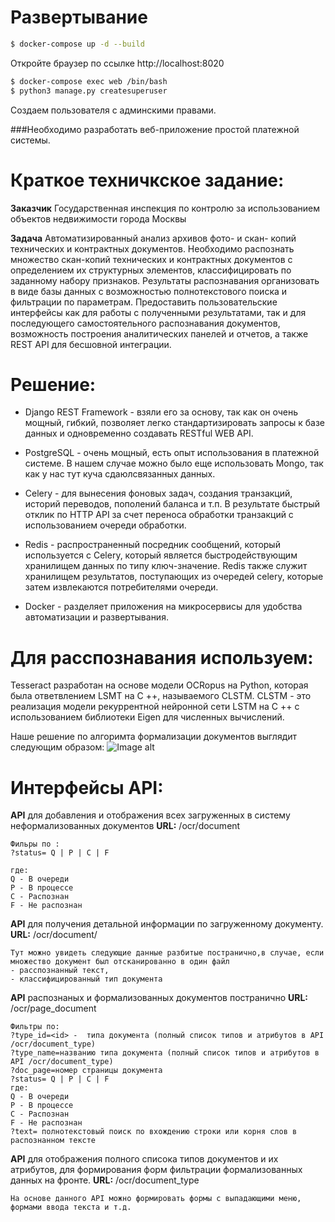 # Развертывание #
```sh
$ docker-compose up -d --build
```

Откройте браузер по ссылке http://localhost:8020

```sh
$ docker-compose exec web /bin/bash
$ python3 manage.py createsuperuser
```

Создаем пользователя с админскими правами.


###Необходимо разработать веб-приложение простой платежной системы. 
# Краткое техничкское задание: #
**Заказчик** Государственная инспекция по контролю за использованием объектов недвижимости города Москвы

**Задача** Автоматизированный анализ архивов фото- и скан- копий технических и контрактных документов.
Необходимо распознать множество скан-копий технических и контрактных документов с определением их структурных элементов, классифицировать по заданному набору признаков.
Результаты распознавания организовать в виде базы данных с возможностью полнотекcтового поиска и фильтрации по параметрам. 
Предоставить пользовательские интерфейсы как для работы с полученными результатами, так и для последующего самостоятельного распознавания документов, 
возможность построения аналитических панелей и отчетов, а также REST API для бесшовной интеграции.

# Решение: #
+ Django REST Framework - взяли его за основу, так как он  очень мощный, гибкий, позволяет легко
стандартизировать запросы к базе данных и одновременно создавать RESTful WEB API.

+ PostgreSQL - очень мощный, есть опыт использования в платежной системе. В нашем случае можно было еще использовать Mongo, так как у нас тут куча сдаюлсвязанных данных.

+ Celery - для вынесения фоновых задач, создания транзакций, историй переводов, пополений баланса и т.п. В результате быстрый отклик по HTTP API за счет переноса обработки транзакций с использованием очереди обработки.

+ Redis - распространенный посредник сообщений, который используется с Celery, который является быстродействующим хранилищем данных по типу ключ-значение. Redis также служит хранилищем результатов, поступающих из очередей celery, которые затем извлекаются потребителями очереди.

+ Docker - разделяет приложения на микросервисы для удобства автоматизации и развертывания.

# Для расспознавания используем: #
Tesseract разработан на основе модели OCRopus на Python, которая была ответвлением LSMT на C ++, называемого CLSTM. CLSTM - это реализация модели рекуррентной нейронной сети LSTM на C ++ с использованием библиотеки Eigen для численных вычислений.

Наше решение по алгоримта формализации документов выглядит следующим образом:
![Image alt](https://github.com/Frumlen/sherlock-docs/project/static/document_formalization.png)

# Интерфейсы API: #
**API** для добавления и отображения всех загруженных в систему неформализованных документов
**URL:**  /ocr/document
```
Фильры по :
?status= Q | P | C | F 

где:
Q - В очереди
P - В процессе
C - Распознан
F - Не распознан
```

**API** для получения детальной информации по загруженному документу.
**URL:** /ocr/document/<id>
```
Тут можно увидеть следующие данные разбитые постранично,в случае, если множество документ был отсканированно в один файл 
- расспознанный текст,
- классифицированный тип документа 
``` 

**API** распознаных и формализованных документов постранично
**URL:**  /ocr/page_document
```
Фильтры по:
?type_id=<id> -  типа документа (полный список типов и атрибутов в API /ocr/document_type)
?type_name=названию типа документа (полный список типов и атрибутов в API /ocr/document_type)
?doc_page=номер страницы документа
?status= Q | P | C | F 
где:
Q - В очереди
P - В процессе
C - Распознан
F - Не распознан
?text= полнотекстовый поиск по вхождению строки или корня слов в распознанном тексте
```

**API** для отображения полного списока типов документов и их атрибутов, для формирования форм фильтрации формализованных данных на фронте.
**URL:** /ocr/document_type
```
На основе данного API можно формировать формы с выпадающими меню, формами ввода текста и т.д.
```
